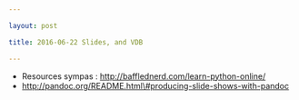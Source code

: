 ```yaml
---

layout: post

title: 2016-06-22 Slides, and VDB

---
```



-   Resources sympas : http://bafflednerd.com/learn-python-online/
-   http://pandoc.org/README.html\#producing-slide-shows-with-pandoc

